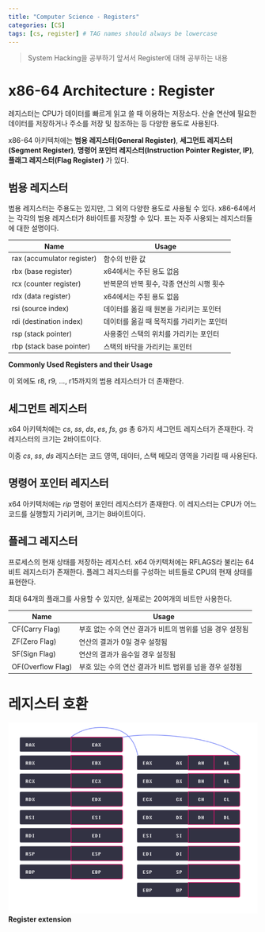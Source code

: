 ```yaml
---
title: "Computer Science - Registers"
categories: [CS]
tags: [cs, register] # TAG names should always be lowercase
---
```


> System Hacking을 공부하기 앞서서 Register에 대해 공부하는 내용

# x86-64 Architecture : Register
레지스터는 CPU가 데이터를 빠르게 읽고 쓸 때 이용하는 저장소다. 산술 연산에 필요한 데이터를 저장하거나 주소를 저장 및 참조하는 등 다양한 용도로 사용된다.

x86-64 아키텍처에는 __범용 레지스터(General Register)__, __세그먼트 레지스터(Segment Register)__, __명령어 포인터 레지스터(Instruction Pointer Register, IP)__, __플래그 레지스터(Flag Register)__ 가 있다.

## 범용 레지스터

범용 레지스터는 주용도는 있지만, 그 외의 다양한 용도로 사용될 수 있다. x86-64에서는 각각의 범용 레지스터가 8바이트를 저장할 수 있다. 표는 자주 사용되는 레지스터들에 대한 설명이다.

|Name                       |Usage                                                   |
|---------------------------|--------------------------------------------------------|
|rax (accumulator register) | 함수의 반환 값                                          |
|rbx (base register)        | x64에서는 주된 용도 없음                                |
|rcx (counter register)     | 반복문의 반복 횟수, 각종 연산의 시행 횟수                 |
|rdx (data register)        | x64에서는 주된 용도 없음                                 |
|rsi (source index)         | 데이터를 옮길 때 원본을 가리키는 포인터                   |
|rdi (destination index)    | 데이터를 옮길 때 목적지를 가리키는 포인터                 |
|rsp (stack pointer)        | 사용중인 스택의 위치를 가리키는 포인터                    |
|rbp (stack base pointer)   | 스택의 바닥을 가리키는 포인터                             |

__Commonly Used Registers and their Usage__

이 외에도 r8, r9, ..., r15까지의 범용 레지스터가 더 존재한다.

## 세그먼트 레지스터
x64 아키텍처에는 _cs_, _ss_, _ds_, _es_, _fs_, _gs_ 총 6가지 세그먼트 레지스터가 존재한다. 각 레지스터의 크기는 2바이트이다.

이중 _cs_, _ss_, _ds_ 레지스터는 코드 영역, 데이터, 스택 메모리 영역을 가리킬 때 사용된다.

## 명령어 포인터 레지스터
x64 아키텍처에는 _rip_ 명령어 포인터 레지스터가 존재한다. 이 레지스터는 CPU가 어느 코드를 실행할지 가리키며, 크기는 8바이트이다.

## 플레그 레지스터
프로세스의 현재 상태를 저장하는 레지스터. x64 아키텍처에는 RFLAGS라 불리는 64비트 레지스터가 존재한다. 플레그 레지스터를 구성하는 비트들로 CPU의 현재 상태를 표현한다.

최대 64개의 플래그를 사용할 수 있지만, 실제로는 20여개의 비트만 사용한다.

|Name               | Usage                                                           |
|------------------------|-----------------------------------------------------------|
|CF(Carry Flag)             | 부호 없는 수의 연산 결과가 비트의 범위를 넘을 경우 설정됨  |
|ZF(Zero Flag)              | 연산의 결과가 0일 경우 설정됨                            |
|SF(Sign Flag)              | 연산의 결과가 음수일 경우 설정됨                          |
|OF(Overflow Flag)          | 부호 있는 수의 연산 결과가 비트 범위를 넘을 경우 설정됨    |

# 레지스터 호환
![img](/images/Register_img/registerComp.png)
__Register extension__